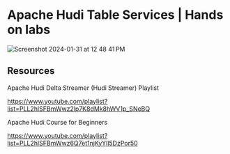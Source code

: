 
# Apache Hudi Table Services | Hands on labs


![Screenshot 2024-01-31 at 12 48 41 PM](https://github.com/soumilshah1995/pache-Hudi-Table-Services-Hands-on-labs/assets/39345855/92920d43-f6d2-4170-8c40-44f8186693d8)


Resources 
----------------

Apache Hudi Delta Streamer (Hudi Streamer) Playlist 


https://www.youtube.com/playlist?list=PLL2hlSFBmWwz2lp7K8dMk8hWV1p_SNeBQ


Apache Hudi Course for Beginners


https://www.youtube.com/playlist?list=PLL2hlSFBmWwz6Q7et1njKyYIl5DzPor50



